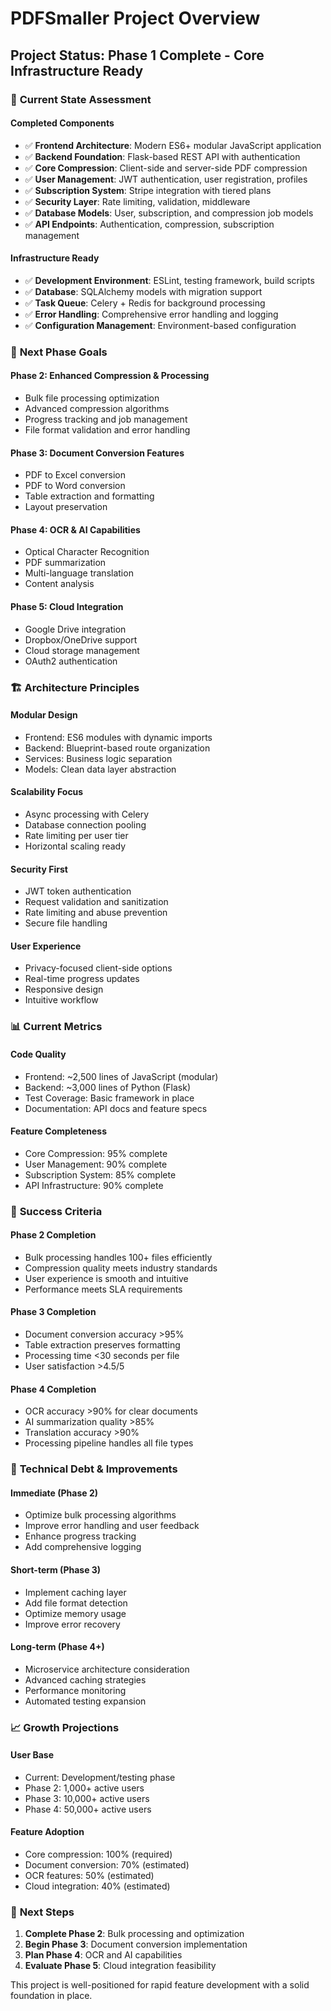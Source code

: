 # PDFSmaller Project Overview

## Project Status: Phase 1 Complete - Core Infrastructure Ready

### 🎯 **Current State Assessment**

#### **Completed Components**
- ✅ **Frontend Architecture**: Modern ES6+ modular JavaScript application
- ✅ **Backend Foundation**: Flask-based REST API with authentication
- ✅ **Core Compression**: Client-side and server-side PDF compression
- ✅ **User Management**: JWT authentication, user registration, profiles
- ✅ **Subscription System**: Stripe integration with tiered plans
- ✅ **Security Layer**: Rate limiting, validation, middleware
- ✅ **Database Models**: User, subscription, and compression job models
- ✅ **API Endpoints**: Authentication, compression, subscription management

#### **Infrastructure Ready**
- ✅ **Development Environment**: ESLint, testing framework, build scripts
- ✅ **Database**: SQLAlchemy models with migration support
- ✅ **Task Queue**: Celery + Redis for background processing
- ✅ **Error Handling**: Comprehensive error handling and logging
- ✅ **Configuration Management**: Environment-based configuration

### 🚀 **Next Phase Goals**

#### **Phase 2: Enhanced Compression & Processing**
- Bulk file processing optimization
- Advanced compression algorithms
- Progress tracking and job management
- File format validation and error handling

#### **Phase 3: Document Conversion Features**
- PDF to Excel conversion
- PDF to Word conversion
- Table extraction and formatting
- Layout preservation

#### **Phase 4: OCR & AI Capabilities**
- Optical Character Recognition
- PDF summarization
- Multi-language translation
- Content analysis

#### **Phase 5: Cloud Integration**
- Google Drive integration
- Dropbox/OneDrive support
- Cloud storage management
- OAuth2 authentication

### 🏗️ **Architecture Principles**

#### **Modular Design**
- Frontend: ES6 modules with dynamic imports
- Backend: Blueprint-based route organization
- Services: Business logic separation
- Models: Clean data layer abstraction

#### **Scalability Focus**
- Async processing with Celery
- Database connection pooling
- Rate limiting per user tier
- Horizontal scaling ready

#### **Security First**
- JWT token authentication
- Request validation and sanitization
- Rate limiting and abuse prevention
- Secure file handling

#### **User Experience**
- Privacy-focused client-side options
- Real-time progress updates
- Responsive design
- Intuitive workflow

### 📊 **Current Metrics**

#### **Code Quality**
- Frontend: ~2,500 lines of JavaScript (modular)
- Backend: ~3,000 lines of Python (Flask)
- Test Coverage: Basic framework in place
- Documentation: API docs and feature specs

#### **Feature Completeness**
- Core Compression: 95% complete
- User Management: 90% complete
- Subscription System: 85% complete
- API Infrastructure: 90% complete

### 🎯 **Success Criteria**

#### **Phase 2 Completion**
- Bulk processing handles 100+ files efficiently
- Compression quality meets industry standards
- User experience is smooth and intuitive
- Performance meets SLA requirements

#### **Phase 3 Completion**
- Document conversion accuracy >95%
- Table extraction preserves formatting
- Processing time <30 seconds per file
- User satisfaction >4.5/5

#### **Phase 4 Completion**
- OCR accuracy >90% for clear documents
- AI summarization quality >85%
- Translation accuracy >90%
- Processing pipeline handles all file types

### 🔧 **Technical Debt & Improvements**

#### **Immediate (Phase 2)**
- Optimize bulk processing algorithms
- Improve error handling and user feedback
- Enhance progress tracking
- Add comprehensive logging

#### **Short-term (Phase 3)**
- Implement caching layer
- Add file format detection
- Optimize memory usage
- Improve error recovery

#### **Long-term (Phase 4+)**
- Microservice architecture consideration
- Advanced caching strategies
- Performance monitoring
- Automated testing expansion

### 📈 **Growth Projections**

#### **User Base**
- Current: Development/testing phase
- Phase 2: 1,000+ active users
- Phase 3: 10,000+ active users
- Phase 4: 50,000+ active users

#### **Feature Adoption**
- Core compression: 100% (required)
- Document conversion: 70% (estimated)
- OCR features: 50% (estimated)
- Cloud integration: 40% (estimated)

### 🎯 **Next Steps**

1. **Complete Phase 2**: Bulk processing and optimization
2. **Begin Phase 3**: Document conversion implementation
3. **Plan Phase 4**: OCR and AI capabilities
4. **Evaluate Phase 5**: Cloud integration feasibility

This project is well-positioned for rapid feature development with a solid foundation in place.
